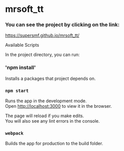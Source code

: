 # mrsoft_tt 

### You can see the project by clicking on the link:
https://supersmf.github.io/mrsoft_tt/


Available Scripts

In the project directory, you can run:

### 'npm install'

Installs a packages that project depends on.

### `npm start`

Runs the app in the development mode.<br>
Open [http://localhost:3000](http://localhost:3000) to view it in the browser.

The page will reload if you make edits.<br>
You will also see any lint errors in the console.

### `webpack`

Builds the app for production to the build folder.<br>
